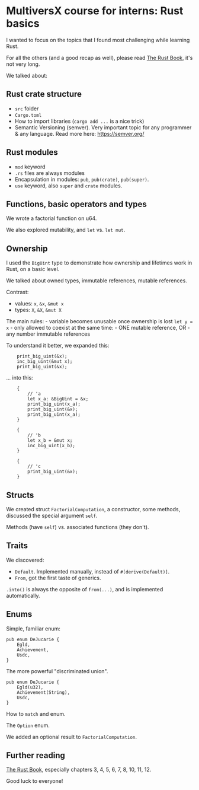 # MultiversX course for interns: Rust basics

I wanted to focus on the topics that I found most challenging while learning Rust.

For all the others (and a good recap as well), please read [The Rust Book](https://doc.rust-lang.org/book/title-page.html), it's not very long.

We talked about:

## Rust crate structure

- `src` folder
- `Cargo.toml`
- How to import libraries (`cargo add ...` is a nice trick)
- Semantic Versioning (semver). Very important topic for any programmer & any language. Read more here: https://semver.org/

## Rust modules

- `mod` keyword
- `.rs` files are always modules
- Encapsulation in modules: `pub`, `pub(crate)`, `pub(super)`.
- `use` keyword, also `super` and `crate` modules.

## Functions, basic operators and types

We wrote a factorial function on u64.

We also explored mutability, and `let` vs. `let mut`.

## Ownership

I used the `BigUint` type to demonstrate how ownership and lifetimes work in Rust, on a basic level.

We talked about owned types, immutable references, mutable references.

Contrast:
- values: `x`, `&x`, `&mut x`
- types: `X`, `&X`, `&mut X`

The main rules:
    - variable becomes unusable once ownership is lost `let y = x`
    - only allowed to coexist at the same time:
        - ONE mutable reference, OR
        - any number immutable references

To understand it better, we expanded this:
```
    print_big_uint(&x);
    inc_big_uint(&mut x);
    print_big_uint(&x);
```

... into this:
```
    {
        // 'a
        let x_a: &BigUint = &x;
        print_big_uint(x_a);
        print_big_uint(&x);
        print_big_uint(x_a);
    }

    {
        // 'b
        let x_b = &mut x;
        inc_big_uint(x_b);
    }

    {
        // 'c
        print_big_uint(&x);
    }
```

## Structs

We created struct `FactorialComputation`, a constructor, some methods, discussed the special argument `self`.

Methods (have `self`) vs. associated functions (they don't).

## Traits

We discovered:
- `Default`. Implemented manually, instead of `#[derive(Default)]`.
- `From`, got the first taste of generics.

`.into()` is always the opposite of `from(...)`, and is implemented automatically.

## Enums

Simple, familiar enum:

```
pub enum DeJucarie {
    Egld,
    Achievement,
    Usdc,
}
```

The more powerful "discriminated union". 

```
pub enum DeJucarie {
    Egld(u32),
    Achievement(String),
    Usdc,
}
```

How to `match` and enum.

The `Option` enum.

We added an optional result to `FactorialComputation`.


## Further reading

[The Rust Book](https://doc.rust-lang.org/book/title-page.html), especially chapters 3, 4, 5, 6, 7, 8, 10, 11, 12.

Good luck to everyone!
